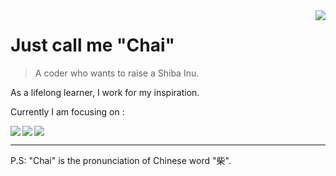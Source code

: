 <a href="#">
<img align="right" src="https://github-readme-stats.vercel.app/api?username=CHAIMIND&show_icons=true&hide_border=true&icon_color=586069&title_color=a0a9af">
</a>

# Just call me "Chai"

> A coder who wants to raise a Shiba Inu.

As a lifelong learner, I work for my inspiration.

Currently I am focusing on :

<a href="https://github.com/MegEngine/MegEngine">
  <img align="left" src="https://github-readme-stats.vercel.app/api/pin/?username=MegEngine&repo=MegEngine&show_owner=true" />
</a>

<a href="https://github.com/MegEngine/Docs">
  <img align="left" src="https://github-readme-stats.vercel.app/api/pin/?username=MegEngine&repo=Docs&show_owner=true" />
</a>

<a href="#"><img align="center" src="https://via.placeholder.com/600x1.png/fff/fff"></a>

----

P.S: "Chai" is the pronunciation of Chinese word "柴".
